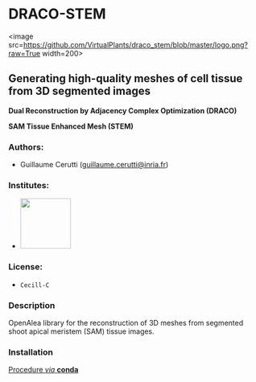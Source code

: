 # DRACO-STEM


<image src=https://github.com/VirtualPlants/draco_stem/blob/master/logo.png?raw=True width=200>


## Generating high-quality meshes of cell tissue from 3D segmented images



**Dual Reconstruction by Adjacency Complex Optimization (DRACO)**

**SAM Tissue Enhanced Mesh (STEM)**

### Authors:
* Guillaume Cerutti (guillaume.cerutti@inria.fr)


### Institutes:
* [<image src=https://www.inria.fr/extension/site_inria/design/site_inria/images/logos/logo_INRIA.png width=100>](http://www.inria.fr)


### License: 
* `Cecill-C`

### Description

OpenAlea library for the reconstruction of 3D meshes from segmented shoot apical meristem (SAM) tissue images.

### Installation

[Procedure *via* **conda**](https://github.com/VirtualPlants/draco_stem/wiki/Installation)


